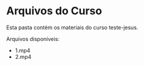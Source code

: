 # Arquivos do Curso

Esta pasta contém os materiais do curso teste-jesus.

Arquivos disponíveis:
- 1.mp4
- 2.mp4